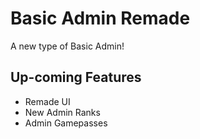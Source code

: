 # Basic Admin Remade
A new type of Basic Admin!

## Up-coming Features
- Remade UI
- New Admin Ranks
- Admin Gamepasses
